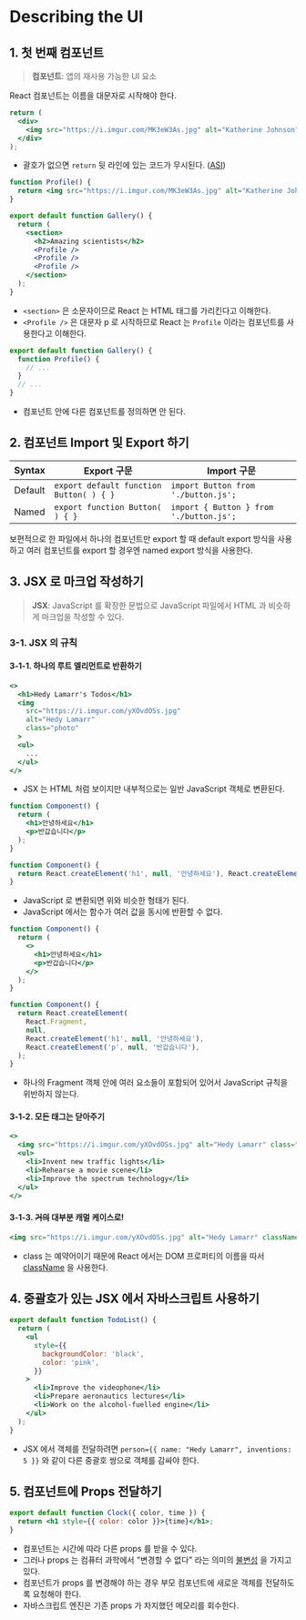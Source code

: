 # Describing the UI

## 1. 첫 번째 컴포넌트

> **컴포넌트**: 앱의 재사용 가능한 UI 요소

React 컴포넌트는 이름을 대문자로 시작해야 한다.

```jsx
return (
  <div>
    <img src="https://i.imgur.com/MK3eW3As.jpg" alt="Katherine Johnson" />
  </div>
);
```

- 괄호가 없으면 `return` 뒷 라인에 있는 코드가 무시된다. ([ASI](https://stackoverflow.com/questions/2846283/what-are-the-rules-for-javascripts-automatic-semicolon-insertion-asi))

```jsx
function Profile() {
  return <img src="https://i.imgur.com/MK3eW3As.jpg" alt="Katherine Johnson" />;
}

export default function Gallery() {
  return (
    <section>
      <h2>Amazing scientists</h2>
      <Profile />
      <Profile />
      <Profile />
    </section>
  );
}
```

- `<section>` 은 소문자이므로 React 는 HTML 태그를 가리킨다고 이해한다.
- `<Profile />` 은 대문자 p 로 시작하므로 React 는 `Profile` 이라는 컴포넌트를 사용한다고 이해한다.

```jsx
export default function Gallery() {
  function Profile() {
    // ...
  }
  // ...
}
```

- 컴포넌트 안에 다른 컴포넌트를 정의하면 안 된다.

## 2. 컴포넌트 Import 및 Export 하기

| Syntax  | Export 구문                             | Import 구문                             |
| ------- | --------------------------------------- | --------------------------------------- |
| Default | `export default function Button( ) { }` | `import Button from './button.js';`     |
| Named   | `export function Button( ) { } `        | `import { Button } from './button.js';` |

보편적으로 한 파일에서 하나의 컴포넌트만 export 할 때 default export 방식을 사용하고 여러 컴포넌트를 export 할 경우엔 named export 방식을 사용한다.

## 3. JSX 로 마크업 작성하기

> **JSX**: JavaScript 를 확장한 문법으로 JavaScript 파일에서 HTML 과 비슷하게 마크업을 작성할 수 있다.

### 3-1. JSX 의 규칙

#### 3-1-1. 하나의 루트 엘리먼트로 반환하기

```jsx
<>
  <h1>Hedy Lamarr's Todos</h1>
  <img
    src="https://i.imgur.com/yXOvdOSs.jpg"
    alt="Hedy Lamarr"
    class="photo"
  >
  <ul>
    ...
  </ul>
</>
```

- JSX 는 HTML 처럼 보이지만 내부적으로는 일반 JavaScript 객체로 변환된다.

```jsx
function Component() {
  return (
    <h1>안녕하세요</h1>
    <p>반갑습니다</p>
  );
}
```

```jsx
function Component() {
  return React.createElement('h1', null, '안녕하세요'), React.createElement('p', null, '반갑습니다');
}
```

- JavaScript 로 변환되면 위와 비슷한 형태가 된다.
- JavaScript 에서는 함수가 여러 값을 동시에 반환할 수 없다.

```jsx
function Component() {
  return (
    <>
      <h1>안녕하세요</h1>
      <p>반갑습니다</p>
    </>
  );
}
```

```jsx
function Component() {
  return React.createElement(
    React.Fragment,
    null,
    React.createElement('h1', null, '안녕하세요'),
    React.createElement('p', null, '반갑습니다'),
  );
}
```

- 하나의 Fragment 객체 안에 여러 요소들이 포함되어 있어서 JavaScript 규칙을 위반하지 않는다.

#### 3-1-2. 모든 태그는 닫아주기

```jsx
<>
  <img src="https://i.imgur.com/yXOvdOSs.jpg" alt="Hedy Lamarr" class="photo" />
  <ul>
    <li>Invent new traffic lights</li>
    <li>Rehearse a movie scene</li>
    <li>Improve the spectrum technology</li>
  </ul>
</>
```

#### 3-1-3. ~~거의~~ 대부분 캐멀 케이스로!

```jsx
<img src="https://i.imgur.com/yXOvdOSs.jpg" alt="Hedy Lamarr" className="photo" />
```

- class 는 예약어이기 때문에 React 에서는 DOM 프로퍼티의 이름을 따서 [className](https://developer.mozilla.org/en-US/docs/Web/API/Element/className) 을 사용한다.

## 4. 중괄호가 있는 JSX 에서 자바스크립트 사용하기

```jsx
export default function TodoList() {
  return (
    <ul
      style={{
        backgroundColor: 'black',
        color: 'pink',
      }}
    >
      <li>Improve the videophone</li>
      <li>Prepare aeronautics lectures</li>
      <li>Work on the alcohol-fuelled engine</li>
    </ul>
  );
}
```

- JSX 에서 객체를 전달하려면 `person={{ name: "Hedy Lamarr", inventions: 5 }}` 와 같이 다른 중괄호 쌍으로 객체를 감싸야 한다.

## 5. 컴포넌트에 Props 전달하기

```jsx
export default function Clock({ color, time }) {
  return <h1 style={{ color: color }}>{time}</h1>;
}
```

- 컴포넌트는 시간에 따라 다른 props 를 받을 수 있다.
- 그러나 props 는 컴퓨터 과학에서 "변경할 수 없다" 라는 의미의 [불변성](https://en.wikipedia.org/wiki/Immutable_object) 을 가지고 있다.
- 컴포넌트가 props 를 변경해야 하는 경우 부모 컴포넌트에 새로운 객체를 전달하도록 요청해야 한다.
- 자바스크립트 엔진은 기존 props 가 차지했던 메모리를 회수한다.

